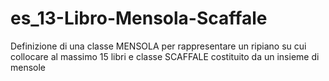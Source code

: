 # es_13-Libro-Mensola-Scaffale
Definizione di una classe MENSOLA per rappresentare un ripiano su cui collocare al massimo 15 libri e classe SCAFFALE costituito da un insieme di mensole

